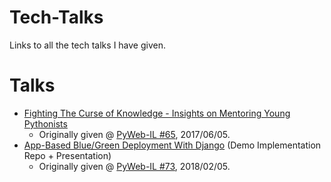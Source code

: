 # Tech-Talks
Links to all the tech talks I have given.

# Talks
- [Fighting The Curse of Knowledge - Insights on Mentoring Young Pythonists](http://slides.com/yotammanor/fighting-the-curse-of-knowledge)
  - Originally given @ [PyWeb-IL #65](https://www.meetup.com/PyWeb-IL/events/239963272/), 2017/06/05.
- [App-Based Blue/Green Deployment With Django](https://github.com/yotammanor/bluegreenbooks) (Demo Implementation Repo + Presentation)
  - Originally given @ [PyWeb-IL #73](https://www.meetup.com/PyWeb-IL/events/246639354/), 2018/02/05. 
